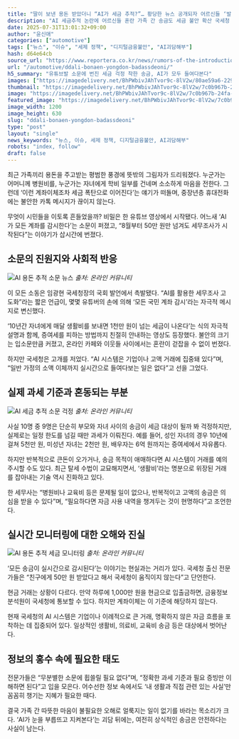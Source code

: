 ```yaml
---
title: "딸이 보낸 용돈 받았더니 “AI가 세금 추적?”… 황당한 뉴스 공개되자 어르신들 ‘발 동동’"
description: "AI 세금추적 논란에 어르신들 혼란 가족 간 송금도 세금 불안 확산 국세청 “사실무근… 과장된 소문” ..."
date: 2025-07-31T13:01:32+09:00
author: "윤신애"
categories: ["automotive"]
tags: ["뉴스", "이슈", "세제 정책", "디지털금융불안", "AI괴담해부"]
hash: d64e64cb
source_url: "https://www.reportera.co.kr/news/rumors-of-the-introduction-of-an-ai-tax-audit-system/"
url: "/automotive/ddali-bonaen-yongdon-badassdeoni/"
h5_summary: "유튜브발 소문에 번진 세금 걱정 착한 송금, AI가 모두 들여다본다"
images: ["https://imagedelivery.net/BhPWbivJAhTvor9c-8lV2w/80ae59a6-2297-428e-25c7-80f5ca667a00/public", "https://imagedelivery.net/BhPWbivJAhTvor9c-8lV2w/7c0b967b-24fa-4e42-7eb5-b0af39355400/public", "https://imagedelivery.net/BhPWbivJAhTvor9c-8lV2w/fe6fe26c-e7e0-401b-9508-88a655c1ca00/public", "https://imagedelivery.net/BhPWbivJAhTvor9c-8lV2w/2df5adbd-cb66-4935-088f-44bed55da700/public"]
thumbnail: "https://imagedelivery.net/BhPWbivJAhTvor9c-8lV2w/7c0b967b-24fa-4e42-7eb5-b0af39355400/public"
image: "https://imagedelivery.net/BhPWbivJAhTvor9c-8lV2w/7c0b967b-24fa-4e42-7eb5-b0af39355400/public"
featured_image: "https://imagedelivery.net/BhPWbivJAhTvor9c-8lV2w/7c0b967b-24fa-4e42-7eb5-b0af39355400/public"
image_width: 1200
image_height: 630
slug: "ddali-bonaen-yongdon-badassdeoni"
type: "post"
layout: "single"
news_keywords: "뉴스, 이슈, 세제 정책, 디지털금융불안, AI괴담해부"
robots: "index, follow"
draft: false
---
```


최근 가족끼리 용돈을 주고받는 평범한 풍경에 뜻밖의 그림자가 드리워졌다. 누군가는 어머니께 병원비를, 누군가는 자녀에게 학비 일부를 건네며 소소하게 마음을 전한다. 그런데 ‘이런 계좌이체조차 세금 폭탄으로 이어진다’는 얘기가 떠돌며, 중장년층 휴대전화에는 불안한 카톡 메시지가 끊이지 않는다.

무엇이 시민들을 이토록 흔들었을까? 비밀은 한 유튜브 영상에서 시작됐다. 어느새 ‘AI가 모든 계좌를 감시한다’는 소문이 퍼졌고, “8월부터 50만 원만 넘겨도 세무조사가 시작된다”는 이야기가 삽시간에 번졌다.

## 소문의 진원지와 사회적 반응

![AI 용돈 추적 소문 뉴스](https://imagedelivery.net/BhPWbivJAhTvor9c-8lV2w/80ae59a6-2297-428e-25c7-80f5ca667a00/public)
*출처: 온라인 커뮤니티*


이 모든 소동은 임광현 국세청장의 국회 발언에서 촉발됐다. “AI를 활용한 세무조사 고도화”라는 짧은 언급이, 몇몇 유튜버의 손에 의해 ‘모든 국민 계좌 감시’라는 자극적 메시지로 변신했다.

‘10년간 자녀에게 매달 생활비를 보내면 1천만 원이 넘는 세금이 나온다’는 식의 자극적 설명과 함께, 증여세를 피하는 방법까지 친절히 안내하는 영상도 등장했다. 불안의 크기는 입소문만큼 커졌고, 온라인 카페와 이웃들 사이에서는 혼란이 걷잡을 수 없이 번졌다.

하지만 국세청은 고개를 저었다. “AI 시스템은 기업이나 고액 거래에 집중돼 있다”며, “일반 가정의 소액 이체까지 실시간으로 들여다보는 일은 없다”고 선을 그었다.

## 실제 과세 기준과 혼동되는 부분

![AI 세금 추적 소문 걱정](https://imagedelivery.net/BhPWbivJAhTvor9c-8lV2w/2df5adbd-cb66-4935-088f-44bed55da700/public)
*출처: 온라인 커뮤니티*


사실 10명 중 9명은 단순히 부모와 자녀 사이의 송금이 세금 대상이 될까 봐 걱정하지만, 실제로는 일정 한도를 넘길 때만 과세가 이뤄진다. 예를 들어, 성인 자녀의 경우 10년에 걸쳐 5천만 원, 미성년 자녀는 2천만 원, 배우자는 6억 원까지는 증여세에서 자유롭다.

하지만 반복적으로 큰돈이 오가거나, 송금 목적이 애매하다면 AI 시스템이 거래를 예의주시할 수도 있다. 최근 탈세 수법이 교묘해지면서, ‘생활비’라는 명분으로 위장된 거래를 잡아내는 기술 역시 진화하고 있다.

한 세무사는 “병원비나 교육비 등은 문제될 일이 없으나, 반복적이고 고액의 송금은 의심을 받을 수 있다”며, “필요하다면 자금 사용 내역을 챙겨두는 것이 현명하다”고 조언한다.

## 실시간 모니터링에 대한 오해와 진실

![AI 용돈 추적 세금 모니터링](https://imagedelivery.net/BhPWbivJAhTvor9c-8lV2w/fe6fe26c-e7e0-401b-9508-88a655c1ca00/public)
*출처: 온라인 커뮤니티*


‘모든 송금이 실시간으로 감시된다’는 이야기는 현실과는 거리가 있다. 국세청 출신 전문가들은 “친구에게 50만 원 받았다고 해서 국세청이 움직이지 않는다”고 단언한다.

현금 거래는 상황이 다르다. 만약 하루에 1,000만 원을 현금으로 입출금하면, 금융정보분석원이 국세청에 통보할 수 있다. 하지만 계좌이체는 이 기준에 해당하지 않는다.

현재 국세청의 AI 시스템은 기업이나 이례적으로 큰 거래, 명확하지 않은 자금 흐름을 포착하는 데 집중되어 있다. 일상적인 생활비, 의료비, 교육비 송금 등은 대상에서 벗어난다.

## 정보의 홍수 속에 필요한 태도

전문가들은 “무분별한 소문에 휩쓸릴 필요 없다”며, “정확한 과세 기준과 필요 증빙만 이해하면 된다”고 입을 모은다. 어수선한 정보 속에서도 ‘내 생활과 직접 관련 있는 사실’만 꼼꼼히 챙기는 지혜가 필요한 때다.

결국 가족 간 따뜻한 마음이 불필요한 오해로 얼룩지는 일이 없기를 바라는 목소리가 크다. ‘AI가 눈을 부릅뜨고 지켜본다’는 괴담 뒤에는, 여전히 상식적인 송금은 안전하다는 사실이 남는다.

